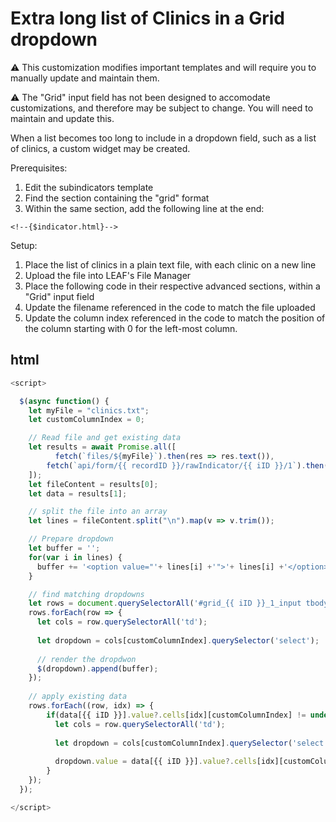 # Extra long list of Clinics in a Grid dropdown

:warning: This customization modifies important templates and will require you to manually update and maintain them.

:warning: The "Grid" input field has not been designed to accomodate customizations, and therefore may be subject to change. You will need to maintain and update this.

When a list becomes too long to include in a dropdown field, such as a list of clinics, a custom widget may be created.

Prerequisites:

1. Edit the subindicators template
2. Find the section containing the "grid" format
3. Within the same section, add the following line at the end:
```
<!--{$indicator.html}-->
```

Setup:

1. Place the list of clinics in a plain text file, with each clinic on a new line
2. Upload the file into LEAF's File Manager
3. Place the following code in their respective advanced sections, within a "Grid" input field
4. Update the filename referenced in the code to match the file uploaded
5. Update the column index referenced in the code to match the position of the column starting with 0 for the left-most column.

## html
```js
<script>

  $(async function() {
    let myFile = "clinics.txt";
    let customColumnIndex = 0;

    // Read file and get existing data
    let results = await Promise.all([
    	  fetch(`files/${myFile}`).then(res => res.text()),
        fetch(`api/form/{{ recordID }}/rawIndicator/{{ iID }}/1`).then(res => res.json())
    ]);
    let fileContent = results[0];
    let data = results[1];    

    // split the file into an array
    let lines = fileContent.split("\n").map(v => v.trim());

    // Prepare dropdown
    let buffer = '';
    for(var i in lines) {
      buffer += '<option value="'+ lines[i] +'">'+ lines[i] +'</option>';
    }

    // find matching dropdowns
    let rows = document.querySelectorAll('#grid_{{ iID }}_1_input tbody tr');
    rows.forEach(row => {
      let cols = row.querySelectorAll('td');
      
      let dropdown = cols[customColumnIndex].querySelector('select');
      
      // render the dropdwon
      $(dropdown).append(buffer);
    });
    
    // apply existing data
    rows.forEach((row, idx) => {
    	if(data[{{ iID }}].value?.cells[idx][customColumnIndex] != undefined) {
          let cols = row.querySelectorAll('td');
      
          let dropdown = cols[customColumnIndex].querySelector('select');
          
          dropdown.value = data[{{ iID }}].value?.cells[idx][customColumnIndex];
        }
    });
  });

</script>
```
